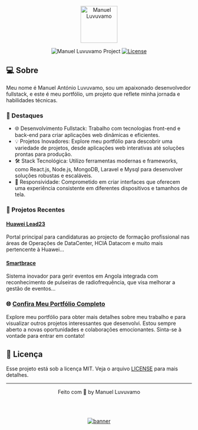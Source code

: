 <p align="center">
  <img alt="Manuel Luvuvamo" src="https://manuelluvuvamo.vercel.app/img/bandeira.jpg" width="100px" />
</p>

<p align="center">
  <img src="https://img.shields.io/static/v1?label=@manuelluvuvamo&message=Awareness&color=ffca00&labelColor=202024" alt="Manuel Luvuvamo Project" />
  <a href="LICENSE"><img  src="https://img.shields.io/static/v1?label=License&message=MIT&color=ffca00&labelColor=202024" alt="License"></a>
</p>

## 💻 Sobre

Meu nome é Manuel António Luvuvamo, sou um apaixonado desenvolvedor fullstack, e este é meu portfólio, um projeto que reflete minha jornada e habilidades técnicas.

### 🚀 Destaques

- 🌐 Desenvolvimento Fullstack: Trabalho com tecnologias front-end e back-end para criar aplicações web dinâmicas e eficientes.
- 💡 Projetos Inovadores: Explore meu portfólio para descobrir uma variedade de projetos, desde aplicações web interativas até soluções prontas para produção.
- 🛠️ Stack Tecnológica: Utilizo ferramentas modernas e frameworks, como React.js, Node.js, MongoDB, Laravel e Mysql para desenvolver soluções robustas e escaláveis.
- 📱 Responsividade: Comprometido em criar interfaces que oferecem uma experiência consistente em diferentes dispositivos e tamanhos de tela.

### 📂 Projetos Recentes

#### [Huawei Lead23](https://lead23.itel.gov.ao)
Portal principal para candidaturas ao projecto de formação profissional nas áreas de Operações de DataCenter, HCIA Datacom e muito mais pertencente à Huawei...

#### [Smartbrace](http://smartbrace.ao)
Sistema inovador para gerir eventos em Angola integrada com reconhecimento de pulseiras de radiofrequência, que visa melhorar a gestão de eventos...

### 🌐 [Confira Meu Portfólio Completo](https://manuelluvuvamo.vercel.app)

Explore meu portfólio para obter mais detalhes sobre meu trabalho e para visualizar outros projetos interessantes que desenvolvi. Estou sempre aberto a novas oportunidades e colaborações emocionantes. Sinta-se à vontade para entrar em contato!

## 📝 Licença

Esse projeto está sob a licença MIT. Veja o arquivo [LICENSE](LICENSE) para mais detalhes.

---

<p align="center">
  Feito com 💛 by Manuel Luvuvamo
</p>

<!--START_SECTION:footer-->

<br />
<br />

<p align="center">
  <a href="https://manuelluvuvamo.vercel.app/" target="_blank">
    <img align="center" src="https://manuelluvuvamo.vercel.app/banner.png" alt="banner"/>
  </a>
</p>

<!--END_SECTION:footer-->
